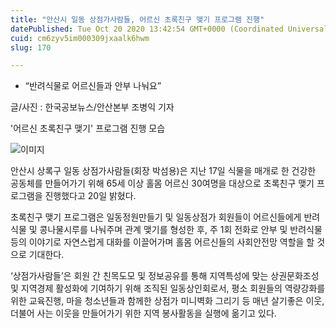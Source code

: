 ```yaml
---
title: "안산시 일동 상점가사람들, 어르신 초록친구 맺기 프로그램 진행"
datePublished: Tue Oct 20 2020 13:42:54 GMT+0000 (Coordinated Universal Time)
cuid: cm6zyv5im000309jxaalk6hwm
slug: 170

---
```



- “반려식물로 어르신들과 안부 나눠요”

글/사진 : 한국공보뉴스/안산본부 조병익 기자

'어르신 초록친구 맺기' 프로그램 진행 모습

![이미지](https://cdn.hashnode.com/res/hashnode/image/upload/v1739247179410/5baaafce-82d3-4791-82ed-00d492e6b028.jpeg)

안산시 상록구 일동 상점가사람들(회장 박섬용)은 지난 17일 식물을 매개로 한 건강한 공동체를 만들어가기 위해 65세 이상 홀몸 어르신 30여명을 대상으로 초록친구 맺기 프로그램을 진행했다고 20일 밝혔다.

초록친구 맺기 프로그램은 일동정원만들기 및 일동상점가 회원들이 어르신들에게 반려식물 및 콩나물시루를 나눠주며 관계 맺기를 형성한 후, 주 1회 전화로 안부 및 반려식물 등의 이야기로 자연스럽게 대화를 이끌어가며 홀몸 어르신들의 사회안전망 역할을 할 것으로 기대한다.

‘상점가사람들’은 회원 간 친목도모 및 정보공유를 통해 지역특성에 맞는 상권문화조성 및 지역경제 활성화에 기여하기 위해 조직된 일동상인회로서, 평소 회원들의 역량강화를 위한 교육진행, 마을 청소년들과 함께한 상점가 미니벽화 그리기 등 매년 살기좋은 이웃, 더불어 사는 이웃을 만들어가기 위한 지역 봉사활동을 실행에 옮기고 있다.
